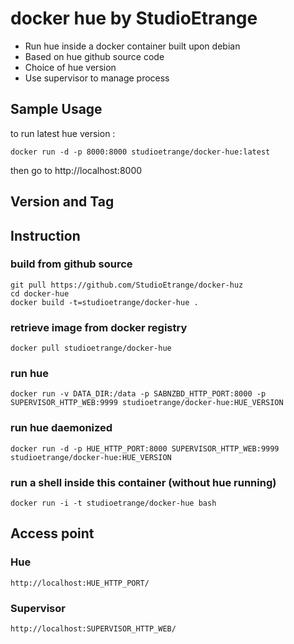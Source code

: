 # docker hue by StudioEtrange

* Run hue inside a docker container built upon debian
* Based on hue github source code
* Choice of hue version
* Use supervisor to manage process


## Sample Usage

to run latest hue version :

	docker run -d -p 8000:8000 studioetrange/docker-hue:latest

then go to http://localhost:8000

## Version and Tag

## Instruction 

### build from github source

	git pull https://github.com/StudioEtrange/docker-huz
	cd docker-hue
	docker build -t=studioetrange/docker-hue .

### retrieve image from docker registry

	docker pull studioetrange/docker-hue

### run hue 

	docker run -v DATA_DIR:/data -p SABNZBD_HTTP_PORT:8000 -p SUPERVISOR_HTTP_WEB:9999 studioetrange/docker-hue:HUE_VERSION

### run hue daemonized

	docker run -d -p HUE_HTTP_PORT:8000 SUPERVISOR_HTTP_WEB:9999 studioetrange/docker-hue:HUE_VERSION


### run a shell inside this container (without hue running)

	docker run -i -t studioetrange/docker-hue bash

## Access point

### Hue

	http://localhost:HUE_HTTP_PORT/

### Supervisor

	http://localhost:SUPERVISOR_HTTP_WEB/
